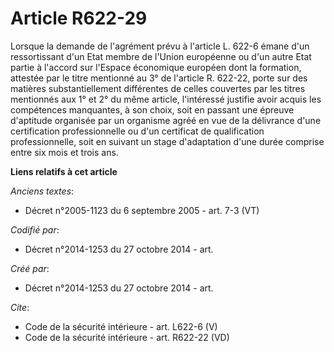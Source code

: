 # Article R622-29

Lorsque la demande de l'agrément prévu à l'article L. 622-6 émane d'un ressortissant d'un Etat membre de l'Union européenne
ou d'un autre Etat partie à l'accord sur l'Espace économique européen dont la formation, attestée par le titre mentionné au
3° de l'article R. 622-22, porte sur des matières substantiellement différentes de celles couvertes par les titres mentionnés
aux 1° et 2° du même article, l'intéressé justifie avoir acquis les compétences manquantes, à son choix, soit en passant une
épreuve d'aptitude organisée par un organisme agréé en vue de la délivrance d'une certification professionnelle ou d'un
certificat de qualification professionnelle, soit en suivant un stage d'adaptation d'une durée comprise entre six mois et
trois ans.

**Liens relatifs à cet article**

_Anciens textes_:

  - Décret n°2005-1123 du 6 septembre 2005 - art. 7-3 (VT)

_Codifié par_:

  - Décret n°2014-1253 du 27 octobre 2014 - art.

_Créé par_:

  - Décret n°2014-1253 du 27 octobre 2014 - art.

_Cite_:

  - Code de la sécurité intérieure - art. L622-6 (V)
  - Code de la sécurité intérieure - art. R622-22 (VD)
